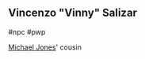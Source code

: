 ## Vincenzo "Vinny" Salizar

#npc #pwp 

[Michael Jones](../../../Gaming/StarsWithoutNumber/PiratesWithoutPlunder/Michael%20Jones.md)\' cousin

